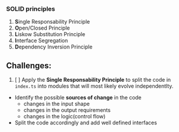 ### SOLID principles

1. **S**ingle Responsability Principle
2. **O**pen/Closed Principle
3. **L**iskow Substitution Principle
4. **I**nterface Segregation
5. **D**ependency Inversion Principle

## Challenges:

1. [ ] Apply the **Single Responsability Principle** to split the code in `index.ts` into modules that will most likely evolve independentlty.

- Identify the possible **sources of change** in the code
  - changes in the input shape
  - changes in the output requirements
  - changes in the logic(control flow)
- Split the code accordingly and add well defined interfaces
